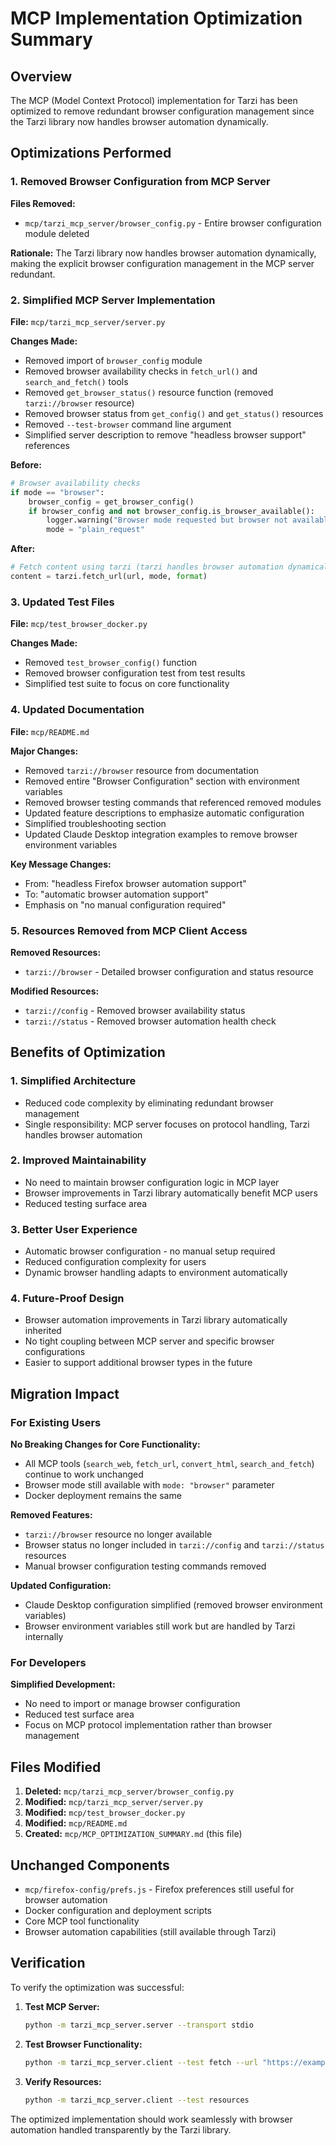 # MCP Implementation Optimization Summary

## Overview

The MCP (Model Context Protocol) implementation for Tarzi has been optimized to remove redundant browser configuration management since the Tarzi library now handles browser automation dynamically.

## Optimizations Performed

### 1. Removed Browser Configuration from MCP Server

**Files Removed:**
- `mcp/tarzi_mcp_server/browser_config.py` - Entire browser configuration module deleted

**Rationale:** The Tarzi library now handles browser automation dynamically, making the explicit browser configuration management in the MCP server redundant.

### 2. Simplified MCP Server Implementation

**File:** `mcp/tarzi_mcp_server/server.py`

**Changes Made:**
- Removed import of `browser_config` module
- Removed browser availability checks in `fetch_url()` and `search_and_fetch()` tools
- Removed `get_browser_status()` resource function (removed `tarzi://browser` resource)
- Removed browser status from `get_config()` and `get_status()` resources
- Removed `--test-browser` command line argument
- Simplified server description to remove "headless browser support" references

**Before:**
```python
# Browser availability checks
if mode == "browser":
    browser_config = get_browser_config()
    if browser_config and not browser_config.is_browser_available():
        logger.warning("Browser mode requested but browser not available, falling back to plain_request")
        mode = "plain_request"
```

**After:**
```python
# Fetch content using tarzi (tarzi handles browser automation dynamically)
content = tarzi.fetch_url(url, mode, format)
```

### 3. Updated Test Files

**File:** `mcp/test_browser_docker.py`

**Changes Made:**
- Removed `test_browser_config()` function
- Removed browser configuration test from test results
- Simplified test suite to focus on core functionality

### 4. Updated Documentation

**File:** `mcp/README.md`

**Major Changes:**
- Removed `tarzi://browser` resource from documentation
- Removed entire "Browser Configuration" section with environment variables
- Removed browser testing commands that referenced removed modules
- Updated feature descriptions to emphasize automatic configuration
- Simplified troubleshooting section
- Updated Claude Desktop integration examples to remove browser environment variables

**Key Message Changes:**
- From: "headless Firefox browser automation support" 
- To: "automatic browser automation support"
- Emphasis on "no manual configuration required"

### 5. Resources Removed from MCP Client Access

**Removed Resources:**
- `tarzi://browser` - Detailed browser configuration and status resource

**Modified Resources:**
- `tarzi://config` - Removed browser availability status
- `tarzi://status` - Removed browser automation health check

## Benefits of Optimization

### 1. Simplified Architecture
- Reduced code complexity by eliminating redundant browser management
- Single responsibility: MCP server focuses on protocol handling, Tarzi handles browser automation

### 2. Improved Maintainability
- No need to maintain browser configuration logic in MCP layer
- Browser improvements in Tarzi library automatically benefit MCP users
- Reduced testing surface area

### 3. Better User Experience
- Automatic browser configuration - no manual setup required
- Reduced configuration complexity for users
- Dynamic browser handling adapts to environment automatically

### 4. Future-Proof Design
- Browser automation improvements in Tarzi library automatically inherited
- No tight coupling between MCP server and specific browser configurations
- Easier to support additional browser types in the future

## Migration Impact

### For Existing Users

**No Breaking Changes for Core Functionality:**
- All MCP tools (`search_web`, `fetch_url`, `convert_html`, `search_and_fetch`) continue to work unchanged
- Browser mode still available with `mode: "browser"` parameter
- Docker deployment remains the same

**Removed Features:**
- `tarzi://browser` resource no longer available
- Browser status no longer included in `tarzi://config` and `tarzi://status` resources
- Manual browser configuration testing commands removed

**Updated Configuration:**
- Claude Desktop configuration simplified (removed browser environment variables)
- Browser environment variables still work but are handled by Tarzi internally

### For Developers

**Simplified Development:**
- No need to import or manage browser configuration
- Reduced test surface area
- Focus on MCP protocol implementation rather than browser management

## Files Modified

1. **Deleted:** `mcp/tarzi_mcp_server/browser_config.py`
2. **Modified:** `mcp/tarzi_mcp_server/server.py`
3. **Modified:** `mcp/test_browser_docker.py`
4. **Modified:** `mcp/README.md`
5. **Created:** `mcp/MCP_OPTIMIZATION_SUMMARY.md` (this file)

## Unchanged Components

- `mcp/firefox-config/prefs.js` - Firefox preferences still useful for browser automation
- Docker configuration and deployment scripts
- Core MCP tool functionality
- Browser automation capabilities (still available through Tarzi)

## Verification

To verify the optimization was successful:

1. **Test MCP Server:**
   ```bash
   python -m tarzi_mcp_server.server --transport stdio
   ```

2. **Test Browser Functionality:**
   ```bash
   python -m tarzi_mcp_server.client --test fetch --url "https://example.com"
   ```

3. **Verify Resources:**
   ```bash
   python -m tarzi_mcp_server.client --test resources
   ```

The optimized implementation should work seamlessly with browser automation handled transparently by the Tarzi library.